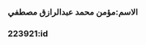 <h3> الاسم:مؤمن محمد عبدالرازق مصطفي </h3>
                                                                                               <h3>223921:id</h3>
